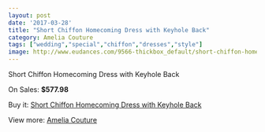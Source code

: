 ```yaml
---
layout: post
date: '2017-03-28'
title: "Short Chiffon Homecoming Dress with Keyhole Back"
category: Amelia Couture
tags: ["wedding","special","chiffon","dresses","style"]
image: http://www.eudances.com/9566-thickbox_default/short-chiffon-homecoming-dress-with-keyhole-back.jpg
---
```

Short Chiffon Homecoming Dress with Keyhole Back

On Sales: **$577.98**
<a href="https://www.eudances.com/en/amelia-couture/3163-short-chiffon-homecoming-dress-with-keyhole-back.html"><amp-img layout="responsive" width="600" height="600" src="//www.eudances.com/9566-thickbox_default/short-chiffon-homecoming-dress-with-keyhole-back.jpg" alt="Short Chiffon Homecoming Dress with Keyhole Back 0" /></a>
<a href="https://www.eudances.com/en/amelia-couture/3163-short-chiffon-homecoming-dress-with-keyhole-back.html"><amp-img layout="responsive" width="600" height="600" src="//www.eudances.com/9571-thickbox_default/short-chiffon-homecoming-dress-with-keyhole-back.jpg" alt="Short Chiffon Homecoming Dress with Keyhole Back 1" /></a>
<a href="https://www.eudances.com/en/amelia-couture/3163-short-chiffon-homecoming-dress-with-keyhole-back.html"><amp-img layout="responsive" width="600" height="600" src="//www.eudances.com/9570-thickbox_default/short-chiffon-homecoming-dress-with-keyhole-back.jpg" alt="Short Chiffon Homecoming Dress with Keyhole Back 2" /></a>
<a href="https://www.eudances.com/en/amelia-couture/3163-short-chiffon-homecoming-dress-with-keyhole-back.html"><amp-img layout="responsive" width="600" height="600" src="//www.eudances.com/9569-thickbox_default/short-chiffon-homecoming-dress-with-keyhole-back.jpg" alt="Short Chiffon Homecoming Dress with Keyhole Back 3" /></a>
<a href="https://www.eudances.com/en/amelia-couture/3163-short-chiffon-homecoming-dress-with-keyhole-back.html"><amp-img layout="responsive" width="600" height="600" src="//www.eudances.com/9568-thickbox_default/short-chiffon-homecoming-dress-with-keyhole-back.jpg" alt="Short Chiffon Homecoming Dress with Keyhole Back 4" /></a>
<a href="https://www.eudances.com/en/amelia-couture/3163-short-chiffon-homecoming-dress-with-keyhole-back.html"><amp-img layout="responsive" width="600" height="600" src="//www.eudances.com/9567-thickbox_default/short-chiffon-homecoming-dress-with-keyhole-back.jpg" alt="Short Chiffon Homecoming Dress with Keyhole Back 5" /></a>

Buy it: [Short Chiffon Homecoming Dress with Keyhole Back](https://www.eudances.com/en/amelia-couture/3163-short-chiffon-homecoming-dress-with-keyhole-back.html "Short Chiffon Homecoming Dress with Keyhole Back")

View more: [Amelia Couture](https://www.eudances.com/en/54-Amelia-Couture "Amelia Couture")